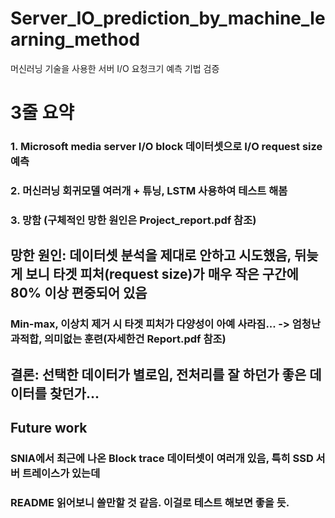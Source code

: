 # Server_IO_prediction_by_machine_learning_method
머신러닝 기술을 사용한 서버 I/O 요청크기 예측 기법 검증 
# 3줄 요약
### 1. Microsoft media server I/O block 데이터셋으로 I/O request size 예측 
### 2. 머신러닝 회귀모델 여러개 + 튜닝, LSTM 사용하여 테스트 해봄 
### 3. 망함 (구체적인 망한 원인은 Project_report.pdf 참조) 

## 망한 원인: 데이터셋 분석을 제대로 안하고 시도했음, 뒤늦게 보니 타겟 피처(request size)가 매우 작은 구간에 80% 이상 편중되어 있음 
### Min-max, 이상치 제거 시 타겟 피처가 다양성이 아예 사라짐... -> 엄청난 과적합, 의미없는 훈련(자세한건 Report.pdf 참조) 

## 결론: 선택한 데이터가 별로임, 전처리를 잘 하던가 좋은 데이터를 찾던가...

## Future work
### SNIA에서 최근에 나온 Block trace 데이터셋이 여러개 있음, 특히 SSD 서버 트레이스가 있는데 
### README 읽어보니 쓸만할 것 같음. 이걸로 테스트 해보면 좋을 듯. 

